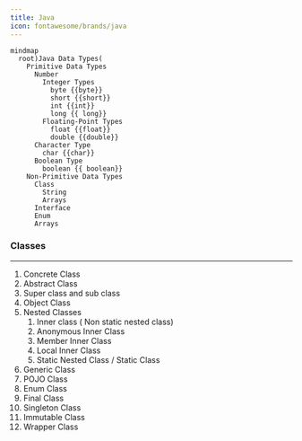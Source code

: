 ```yaml
---
title: Java 
icon: fontawesome/brands/java
---
```


``` mermaid
mindmap
  root)Java Data Types(
    Primitive Data Types 
      Number
        Integer Types
          byte {{byte}}
          short {{short}}
          int {{int}}
          long {{ long}}
        Floating-Point Types
          float {{float}}
          double {{double}}
      Character Type
        char {{char}}
      Boolean Type
        boolean {{ boolean}}
    Non-Primitive Data Types
      Class
        String
        Arrays
      Interface
      Enum
      Arrays
```

### Classes
---
1. Concrete Class
2. Abstract Class
3. Super class and sub class
4. Object Class
5. Nested Classes
    1. Inner class ( Non static nested class)
    2. Anonymous Inner Class
    3. Member Inner Class
    4. Local Inner Class
    5. Static Nested Class / Static Class
6. Generic Class
7. POJO Class
8. Enum Class
9. Final Class
10. Singleton Class
11. Immutable Class
12. Wrapper Class